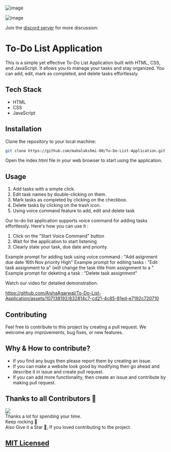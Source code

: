 
![image](https://user-images.githubusercontent.com/83400697/207388229-b6463c21-39cb-4926-98b1-b77f3c2790a1.png)

![image](https://user-images.githubusercontent.com/83400697/202429157-a953dc00-f32d-4312-862a-1902a628b6ba.png)


Join the [discord server](https://discord.gg/JdFsJPrayj) for more discussion: 

# To-Do List Application

This is a simple yet effective To-Do List Application built with HTML, CSS, and JavaScript. It allows you to manage your tasks and stay organized. You can add, edit, mark as completed, and delete tasks effortlessly.

## Tech Stack

- HTML
- CSS
- JavaScript

## Installation

Clone the repository to your local machine:

```bash
git clone https://github.com/mahalakshmi-00/To-Do-List-Application.git
```
Open the index.html file in your web browser to start using the application.


## Usage
 1. Add tasks with a simple click.
 2. Edit task names by double-clicking on them.
 3. Mark tasks as completed by clicking on the checkbox.
 4. Delete tasks by clicking on the trash icon.
 5. Using voice command feature to add, edit and delete task 

Our to-do list application supports voice command for adding tasks effortlessly. Here's how you can use it :
 1. Click on the "Start Voice Command" button
 2. Wait for the application to start listening
 3. Clearly state your task, due date and priority.

Example prompt for adding task using voice command :
 "Add asignment due date 16th Nov priority High" 
Example prompt for editing tasks : 
 "Edit task assignment to a" (will change the task title from assignment to a " 
Example prompt for deketing a task : 
 "Delete task assignment"  

 Watch our video for detailed demonstration. 
 
https://github.com/AishaAgarwal/To-Do-List-Application/assets/107138192/832814c7-cd21-4c85-81ed-e7192c720710

## Contributing
Feel free to contribute to this project by creating a pull request. We welcome any improvements, bug fixes, or new features.

## Why & How to contribute?
- If you find any bugs then please report them by creating an issue. 
- If you can make a website look good by modifying then go ahead and describe it in issue and create pull request. 
- If you can add more functionality, then create an issue and contribute by making pull request.




## Thanks to all Contributors 💪

<a href="https://github.com/mahalakshmi-00/To-Do-List-Application/graphs/contributors">
  <img src="https://contrib.rocks/image?repo=Kritika30032002/To-Do-List-Application"/>
</a>  <br>
Thanks a lot for spending your time. <br>
Keep rocking 🍻 <br>
Also Give it a Star 🌟, If you loved contributing to the project.

## [MIT Licensed](https://github.com/Kritika30032002/To-Do-List-Application/blob/main/LICENSE)
